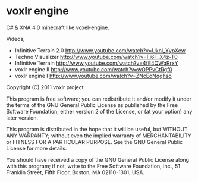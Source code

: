 # voxlr engine

C# & XNA 4.0 minecraft like voxel-engine.

Videos;

* Infinitive Terrain 2.0 http://www.youtube.com/watch?v=Uknl_YypXew
* Techno Visualizer http://www.youtube.com/watch?v=Fi6F_X4z-T0
* Infinitive Terrain http://www.youtube.com/watch?v=4fE4QWqRrxY
* voxlr engine II http://www.youtube.com/watch?v=wOPPvCtRgf0
* voxlr engine I http://www.youtube.com/watch?v=ZNcEoNqqhso

Copyright (C) 2011 voxlr project

This program is free software; you can redistribute it and/or modify it under the terms of the GNU General Public License as published by the Free Software Foundation; either version 2 of the License, or (at your option) any later version.

This program is distributed in the hope that it will be useful, but WITHOUT ANY WARRANTY; without even the implied warranty of MERCHANTABILITY or FITNESS FOR A PARTICULAR PURPOSE. See the GNU General Public License for more details.

You should have received a copy of the GNU General Public License along with this program; if not, write to the Free Software Foundation, Inc., 51 Franklin Street, Fifth Floor, Boston, MA 02110-1301, USA.